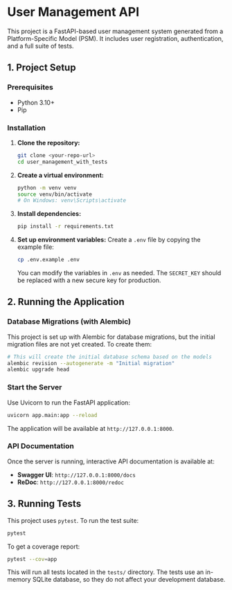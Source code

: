 # User Management API

This project is a FastAPI-based user management system generated from a Platform-Specific Model (PSM). It includes user registration, authentication, and a full suite of tests.

## 1. Project Setup

### Prerequisites
- Python 3.10+
- Pip

### Installation

1.  **Clone the repository:**
    ```bash
    git clone <your-repo-url>
    cd user_management_with_tests
    ```

2.  **Create a virtual environment:**
    ```bash
    python -m venv venv
    source venv/bin/activate
    # On Windows: venv\Scripts\activate
    ```

3.  **Install dependencies:**
    ```bash
    pip install -r requirements.txt
    ```

4.  **Set up environment variables:**
    Create a `.env` file by copying the example file:
    ```bash
    cp .env.example .env
    ```
    You can modify the variables in `.env` as needed. The `SECRET_KEY` should be replaced with a new secure key for production.

## 2. Running the Application

### Database Migrations (with Alembic)
This project is set up with Alembic for database migrations, but the initial migration files are not yet created. To create them:
```bash
# This will create the initial database schema based on the models
alembic revision --autogenerate -m "Initial migration"
alembic upgrade head
```

### Start the Server
Use Uvicorn to run the FastAPI application:
```bash
uvicorn app.main:app --reload
```
The application will be available at `http://127.0.0.1:8000`.

### API Documentation
Once the server is running, interactive API documentation is available at:
- **Swagger UI**: `http://127.0.0.1:8000/docs`
- **ReDoc**: `http://127.0.0.1:8000/redoc`

## 3. Running Tests

This project uses `pytest`. To run the test suite:

```bash
pytest
```

To get a coverage report:
```bash
pytest --cov=app
```

This will run all tests located in the `tests/` directory. The tests use an in-memory SQLite database, so they do not affect your development database.
